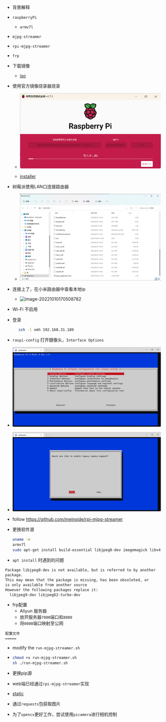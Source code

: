 - 背景解释

- `raspberryPi`
  - `armv7l`

- `mjpg-streamer`

- `rpi-mjpg-streamer`

- `frp`


- 下载镜像
  - [iso](https://www.raspberrypi.com/software/operating-systems/)

- 使用官方镜像烧录器烧录

  - ![image-20221010164314754](script.assets/image-20221010164314754.png)

  - [installer](https://www.raspberrypi.com/software/)

- 树莓派使用LAN口连接路由器

  - ![image-20221010170232826](script.assets/image-20221010170232826.png)

- 连接上了，在小米路由器中查看本地ip
  - ![image-20221010170508782](image-20221010170508782.png)

- Wi-Fi 不启用

- 登录

```bash
      ssh -l xmh 192.168.31.189
```

- `raspi-config` 打开摄像头，`Interface Options`

- ![image-20221010172019967](script.assets/image-20221010172019967.png)

- ![image-20221010172120305](script.assets/image-20221010172120305.png)

- follow https://github.com/meinside/rpi-mjpg-streamer

- 更换软件源

  ```bash
  uname -m 
  armv7l
  sudo apt-get install build-essential libjpeg8-dev imagemagick libv4l-dev git cmake uvcdynctrl
  ```

- `apt install` 时遇到的问题

```
Package libjpeg8-dev is not available, but is referred to by another package.
This may mean that the package is missing, has been obsoleted, or
is only available from another source
However the following packages replace it:
  libjpeg9-dev libjpeg62-turbo-dev
```

- frp配置
  - Aliyun 服务器
  - 放开服务器`7000`端口和`8080`
  - 将`8080`端口映射至公网

```
配置文件
=====
```

- modify the `run-mjpg-streamer.sh`

- ```bash
  chmod +x run-mjpg-streamer.sh
  sh ./run-mjpg-streamer.sh
  ```

- 更换pip源

- web端已经通过`rpi-mjpg-streamer`实现

- [static](http://mc.xwxstudio.com/?action=snapshot)

- 通过`requests`包获取图片

- 为了`opencv`更好工作，尝试使用`picamera`进行相机控制

